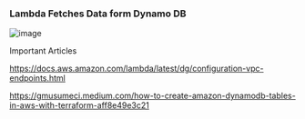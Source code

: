 ### Lambda Fetches Data form Dynamo DB

![image](https://user-images.githubusercontent.com/59485946/197515660-df7443e4-5887-4d92-be70-9a489124095e.png)

Important Articles 

https://docs.aws.amazon.com/lambda/latest/dg/configuration-vpc-endpoints.html

https://gmusumeci.medium.com/how-to-create-amazon-dynamodb-tables-in-aws-with-terraform-aff8e49e3c21
